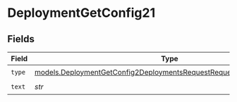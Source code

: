 # DeploymentGetConfig21


## Fields

| Field                                                                                                                                              | Type                                                                                                                                               | Required                                                                                                                                           | Description                                                                                                                                        |
| -------------------------------------------------------------------------------------------------------------------------------------------------- | -------------------------------------------------------------------------------------------------------------------------------------------------- | -------------------------------------------------------------------------------------------------------------------------------------------------- | -------------------------------------------------------------------------------------------------------------------------------------------------- |
| `type`                                                                                                                                             | [models.DeploymentGetConfig2DeploymentsRequestRequestBodyMessagesType](../models/deploymentgetconfig2deploymentsrequestrequestbodymessagestype.md) | :heavy_check_mark:                                                                                                                                 | N/A                                                                                                                                                |
| `text`                                                                                                                                             | *str*                                                                                                                                              | :heavy_check_mark:                                                                                                                                 | N/A                                                                                                                                                |